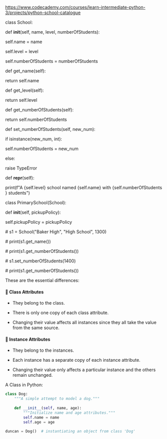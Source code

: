 https://www.codecademy.com/courses/learn-intermediate-python-3/projects/python-school-catalogue

class School:

 def __init__(self, name, level, numberOfStudents):

 self.name = name

 self.level = level

 self.numberOfStudents = numberOfStudents

  

 def get_name(self):

 return self.name

  

 def get_level(self):

 return self.level

  

 def get_numberOfStudents(self):

 return self.numberOfStudents

  

 def set_numberOfStudents(self, new_num):

 if isinstance(new_num, int):

 self.numberOfStudents = new_num

 else:

 raise TypeError

  

 def __repr__(self):

 print(f"A {self.level} school named {self.name} with {self.numberOfStudents} students")

  

class PrimarySchool(School):

 def __init__(self, pickupPolicy):

 self.pickupPolicy = pickupPolicy

  
  

# s1 = School("Baker High", "High School", 1300)

# print(s1.get_name())

# print(s1.get_numberOfStudents())

# s1.set_numberOfStudents(1400)

# print(s1.get_numberOfStudents())


These are the essential differences:

#### 🔸 **Class Attributes**

-   They belong to the class.
    
-   There is only one copy of each class attribute.
    
-   Changing their value affects all instances since they all take the value from the same source.
    

#### 🔹 **Instance Attributes**

-   They belong to the instances.
    
-   Each instance has a separate copy of each instance attribute.
    
-   Changing their value only affects a particular instance and the others remain unchanged.


A Class in Python:
```py
class Dog:
	"""A simple attempt to model a dog."""
	
	def __init__(self, name, age):
		"""Initialize name and age attributes."""
		self.name = name
		self.age = age

duncan = Dog()	# instantiating an object from class 'Dog'
```
